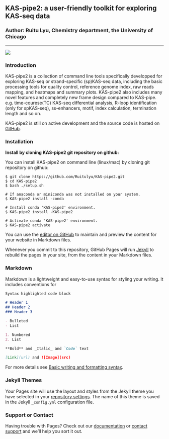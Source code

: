 ## KAS-pipe2: a user-friendly toolkit for exploring KAS-seq data

### Author: Ruitu Lyu, Chemistry department, the University of Chicago

----------------------------------------

<img src="https://github.com/Ruitulyu/KAS-pipe2/blob/main/image/KAS-pipe2.jpg"  />

### Introduction

KAS-pipe2 is a collection of command line tools specifically developped for exploring KAS-seq or strand-specific (sp)KAS-seq data, including the basic processing tools for quality control, reference genome index, raw reads mapping, and heatmaps and summary plots. KAS-pipe2 also includes many novel features and completely new frame design compared to KAS-pipe. e.g. time-courese(TC) KAS-seq differential analysis, R-loop identification (only for spKAS-seq), ss-enhancers, motif, index calculation, termination length and so on.

KAS-pipe2 is still on active development and the source code is hosted on [GitHub](https://github.com/Ruitulyu/KAS-pipe2).

### Installation

**Install by cloning KAS-pipe2 git repository on github:**

You can install KAS-pipe2 on command line (linux/mac) by cloning git repository on github:

	$ git clone https://github.com/Ruitulyu/KAS-pipe2.git
	$ cd KAS-pipe2
	$ bash ./setup.sh
	
	# If anaconda or miniconda was not installed on your system.
	$ KAS-pipe2 install -conda
	
	# Install conda 'KAS-pipe2' environment. 
	$ KAS-pipe2 install -KAS-pipe2
	
	# Activate conda 'KAS-pipe2' environment.
	$ KAS-pipe2 activate
	

You can use the [editor on GitHub](https://github.com/Ruitulyu/KAS-pipe2/edit/gh-pages/index.md) to maintain and preview the content for your website in Markdown files.

Whenever you commit to this repository, GitHub Pages will run [Jekyll](https://jekyllrb.com/) to rebuild the pages in your site, from the content in your Markdown files.
<script type="text/javascript" src="//rf.revolvermaps.com/0/0/6.js?i=5f2zpl0mkwd&amp;m=7&amp;c=e63100&amp;cr1=ffffff&amp;f=arial&amp;l=0&amp;bv=90&amp;lx=-420&amp;ly=420&amp;hi=20&amp;he=7&amp;hc=a8ddff&amp;rs=80" async="async"></script>

### Markdown

Markdown is a lightweight and easy-to-use syntax for styling your writing. It includes conventions for

```markdown
Syntax highlighted code block

# Header 1
## Header 2
### Header 3

- Bulleted
- List

1. Numbered
2. List

**Bold** and _Italic_ and `Code` text

[Link](url) and ![Image](src)
```

For more details see [Basic writing and formatting syntax](https://docs.github.com/en/github/writing-on-github/getting-started-with-writing-and-formatting-on-github/basic-writing-and-formatting-syntax).

### Jekyll Themes

Your Pages site will use the layout and styles from the Jekyll theme you have selected in your [repository settings](https://github.com/Ruitulyu/KAS-pipe2/settings/pages). The name of this theme is saved in the Jekyll `_config.yml` configuration file.

### Support or Contact

Having trouble with Pages? Check out our [documentation](https://docs.github.com/categories/github-pages-basics/) or [contact support](https://support.github.com/contact) and we’ll help you sort it out.
